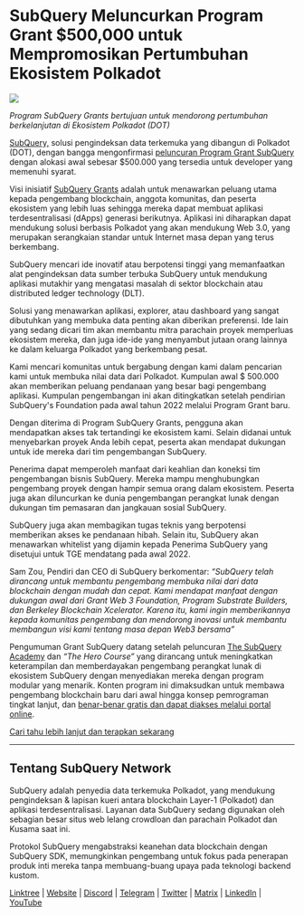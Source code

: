 # SubQuery Meluncurkan Program Grant $500,000 untuk Mempromosikan Pertumbuhan Ekosistem Polkadot

![](https://cdn-images-1.medium.com/max/800/1*LsQkybCuzuopypGKyKkPAA.png)

_Program SubQuery Grants bertujuan untuk mendorong pertumbuhan berkelanjutan di Ekosistem Polkadot (DOT)_

[SubQuery,](https://subquery.network/) solusi pengindeksan data terkemuka yang dibangun di Polkadot (DOT), dengan bangga mengonfirmasi [peluncuran Program Grant SubQuery](https://subquery.network/grants) dengan alokasi awal sebesar $500.000 yang tersedia untuk developer yang memenuhi syarat.

Visi inisiatif [SubQuery Grants](https://subquery.network/grants) adalah untuk menawarkan peluang utama kepada pengembang blockchain, anggota komunitas, dan peserta ekosistem yang lebih luas sehingga mereka dapat membuat aplikasi terdesentralisasi (dApps) generasi berikutnya. Aplikasi ini diharapkan dapat mendukung solusi berbasis Polkadot yang akan mendukung Web 3.0, yang merupakan serangkaian standar untuk Internet masa depan yang terus berkembang.

SubQuery mencari ide inovatif atau berpotensi tinggi yang memanfaatkan alat pengindeksan data sumber terbuka SubQuery untuk mendukung aplikasi mutakhir yang mengatasi masalah di sektor blockchain atau distributed ledger technology (DLT).

Solusi yang menawarkan aplikasi, explorer, atau dashboard yang sangat dibutuhkan yang membuka data penting akan diberikan preferensi. Ide lain yang sedang dicari tim akan membantu mitra parachain proyek memperluas ekosistem mereka, dan juga ide-ide yang menyambut jutaan orang lainnya ke dalam keluarga Polkadot yang berkembang pesat.

Kami mencari komunitas untuk bergabung dengan kami dalam pencarian kami untuk membuka nilai data dari Polkadot. Kumpulan awal $ 500.000 akan memberikan peluang pendanaan yang besar bagi pengembang aplikasi. Kumpulan pengembangan ini akan ditingkatkan setelah pendirian SubQuery's Foundation pada awal tahun 2022 melalui Program Grant baru.

Dengan diterima di Program SubQuery Grants, pengguna akan mendapatkan akses tak tertandingi ke ekosistem kami. Selain didanai untuk menyebarkan proyek Anda lebih cepat, peserta akan mendapat dukungan untuk ide mereka dari tim pengembangan SubQuery.

Penerima dapat memperoleh manfaat dari keahlian dan koneksi tim pengembangan bisnis SubQuery. Mereka mampu menghubungkan pengembang proyek dengan hampir semua orang dalam ekosistem. Peserta juga akan diluncurkan ke dunia pengembangan perangkat lunak dengan dukungan tim pemasaran dan jangkauan sosial SubQuery.

SubQuery juga akan membagikan tugas teknis yang berpotensi memberikan akses ke pendanaan hibah. Selain itu, SubQuery akan menawarkan whitelist yang dijamin kepada Penerima SubQuery yang disetujui untuk TGE mendatang pada awal 2022.

Sam Zou, Pendiri dan CEO di SubQuery berkomentar: _“SubQuery telah dirancang untuk membantu pengembang membuka nilai dari data blockchain dengan mudah dan cepat. Kami mendapat manfaat dengan dukungan awal dari Grant Web 3 Foundation, Program Substrate Builders, dan Berkeley Blockchain Xcelerator. Karena itu, kami ingin memberikannya kepada komunitas pengembang dan mendorong inovasi untuk membantu membangun visi kami tentang masa depan Web3 bersama”_

Pengumuman Grant SubQuery datang setelah peluncuran [The SubQuery Academy](./20211018-subquery-launches-the-subquery-academy.md) dan _“The Hero Course”_ yang dirancang untuk meningkatkan keterampilan dan memberdayakan pengembang perangkat lunak di ekosistem SubQuery dengan menyediakan mereka dengan program modular yang menarik. Konten program ini dimaksudkan untuk membawa pengembang blockchain baru dari awal hingga konsep pemrograman tingkat lanjut, dan [benar-benar gratis dan dapat diakses melalui portal online](https://subquery.coassemble.com/unlock/dOKZW6O#/).

[Cari tahu lebih lanjut dan terapkan sekarang](https://subquery.network/grants)

---

## Tentang SubQuery Network

SubQuery adalah penyedia data terkemuka Polkadot, yang mendukung pengindeksan & lapisan kueri antara blockchain Layer-1 (Polkadot) dan aplikasi terdesentralisasi. Layanan data SubQuery sedang digunakan oleh sebagian besar situs web lelang crowdloan dan parachain Polkadot dan Kusama saat ini.

Protokol SubQuery mengabstraksi keanehan data blockchain dengan SubQuery SDK, memungkinkan pengembang untuk fokus pada penerapan produk inti mereka tanpa membuang-buang upaya pada teknologi backend kustom.

[Linktree](https://linktr.ee/subquerynetwork) | [Website](https://subquery.network/) | [Discord](https://discord.com/invite/78zg8aBSMG) | [Telegram](https://t.me/subquerynetwork) | [Twitter](https://twitter.com/subquerynetwork) | [Matrix](https://matrix.to/#/#subquery:matrix.org) | [LinkedIn](https://www.linkedin.com/company/subquery) | [YouTube](https://www.youtube.com/channel/UCi1a6NUUjegcLHDFLr7CqLw)
